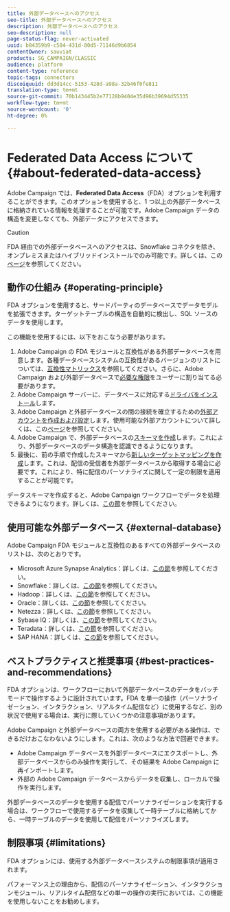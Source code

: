 ```yaml
---
title: 外部データベースへのアクセス
seo-title: 外部データベースへのアクセス
description: 外部データベースへのアクセス
seo-description: null
page-status-flag: never-activated
uuid: b84359b9-c584-431d-80d5-71146d9b6854
contentOwner: sauviat
products: SG_CAMPAIGN/CLASSIC
audience: platform
content-type: reference
topic-tags: connectors
discoiquuid: dd3d14cc-5153-428d-a98a-32b46f0fe811
translation-type: tm+mt
source-git-commit: 70b143445b2e77128b9404e35d96b39694d55335
workflow-type: tm+mt
source-wordcount: '0'
ht-degree: 0%

---
```



# Federated Data Access について {#about-federated-data-access}

Adobe Campaign では、**Federated Data Access**（FDA）オプションを利用することができます。このオプションを使用すると、1 つ以上の外部データベースに格納されている情報を処理することが可能です。Adobe Campaign データの構造を変更しなくても、外部データにアクセスできます。

>[!CAUTION]
>
>FDA 経由での外部データベースへのアクセスは、Snowflake コネクタを除き、オンプレミスまたはハイブリッドインストールでのみ可能です。詳しくは、この[ページ](https://helpx.adobe.com/jp/campaign/kb/acc-on-prem-vs-hosted.html)を参照してください。

## 動作の仕組み {#operating-principle}

FDA オプションを使用すると、サードパーティのデータベースでデータモデルを拡張できます。ターゲットテーブルの構造を自動的に検出し、SQL ソースのデータを使用します。

この機能を使用するには、以下をおこなう必要があります。

1. Adobe Campaign の FDA モジュールと互換性がある外部データベースを用意します。各種データベースシステムの互換性があるバージョンのリストについては、[互換性マトリックス](https://helpx.adobe.com/jp/campaign/kb/compatibility-matrix.html)を参照してください。さらに、Adobe Campaign および外部データベースで[必要な権限](../../platform/using/remote-database-access-rights.md)をユーザーに割り当てる必要があります。
1. Adobe Campaign サーバーに、データベースに対応する[ドライバをインストール](../../platform/using/specific-configuration-database.md)します。
1. Adobe Campaign と外部データベースの間の接続を確立するための[外部アカウントを作成および設定](../../platform/using/connecting-to-database.md)します。使用可能な外部アカウントについて詳しくは、この[ページ](../../platform/using/external-accounts.md)を参照してください。
1. Adobe Campaign で、外部データベースの[スキーマを作成](../../platform/using/creating-data-schema.md)します。これにより、外部データベースのデータ構造を認識できるようになります。
1. 最後に、前の手順で作成したスキーマから[新しいターゲットマッピングを作成](../../platform/using/defining-data-mapping.md)します。これは、配信の受信者を外部データベースから取得する場合に必要です。これにより、特に配信のパーソナライズに関して一定の制限を適用することが可能です。

データスキーマを作成すると、Adobe Campaign ワークフローでデータを処理できるようになります。詳しくは、[この節](../../workflow/using/accessing-an-external-database--fda-.md)を参照してください。

## 使用可能な外部データベース {#external-database}

Adobe Campaign FDA モジュールと互換性のあるすべての外部データベースのリストは、次のとおりです。

* Microsoft Azure Synapse Analytics：詳しくは、[この節](../../platform/using/specific-configuration-database.md#azure-external)を参照してください。
* Snowflake：詳しくは、[この節](../../platform/using/specific-configuration-database.md#configure-access-to-snowflake)を参照してください。
* Hadoop：詳しくは、[この節](../../platform/using/specific-configuration-database.md#configure-access-to-hadoop-3)を参照してください。
* Oracle：詳しくは、[この節](../../platform/using/specific-configuration-database.md#configure-access-to-oracle)を参照してください。
* Netezza：詳しくは、[この節](../../platform/using/specific-configuration-database.md#configure-access-to-netezza)を参照してください。
* Sybase IQ：詳しくは、[この節](../../platform/using/specific-configuration-database.md#configure-access-to-sybase-iq)を参照してください。
* Teradata：詳しくは、[この節](../../platform/using/specific-configuration-database.md#configure-access-to-teradata)を参照してください。
* SAP HANA：詳しくは、[この節](../../platform/using/specific-configuration-database.md)を参照してください。

## ベストプラクティスと推奨事項 {#best-practices-and-recommendations}

FDA オプションは、ワークフローにおいて外部データベースのデータをバッチモードで操作するように設計されています。FDA を単一の操作（パーソナライゼーション、インタラクション、リアルタイム配信など）に使用するなど、別の状況で使用する場合は、実行に際していくつかの注意事項があります。

Adobe Campaign と外部データベースの両方を使用する必要がある操作は、できるだけおこなわないようにします。これは、次のような方法で回避できます。

* Adobe Campaign データベースを外部データベースにエクスポートし、外部データベースからのみ操作を実行して、その結果を Adobe Campaign に再インポートします。
* 外部の Adobe Campaign データベースからデータを収集し、ローカルで操作を実行します。

外部データベースのデータを使用する配信でパーソナライゼーションを実行する場合は、ワークフローで使用するデータを収集して一時テーブルに格納してから、一時テーブルのデータを使用して配信をパーソナライズします。

## 制限事項 {#limitations}

FDA オプションには、使用する外部データベースシステムの制限事項が適用されます。

パフォーマンス上の理由から、配信のパーソナライゼーション、インタラクションモジュール、リアルタイム配信などの単一の操作の実行においては、この機能を使用しないことをお勧めします。
